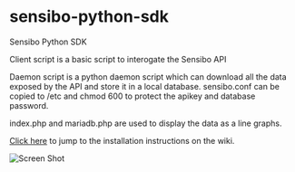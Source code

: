 # sensibo-python-sdk
Sensibo Python SDK

Client script is a basic script to interogate the Sensibo API

Daemon script is a python daemon script which can download all the data exposed by the API and store it in a local database. sensibo.conf can be copied to /etc and chmod 600 to protect the apikey and database password.

index.php and mariadb.php are used to display the data as a line graphs.

[Click here](https://github.com/evilbunny2008/sensibo-python-sdk/wiki) to jump to the installation instructions on the wiki.

![Screen Shot](https://raw.githubusercontent.com/evilbunny2008/sensibo-python-sdk/master/screenshots/ss.png)
